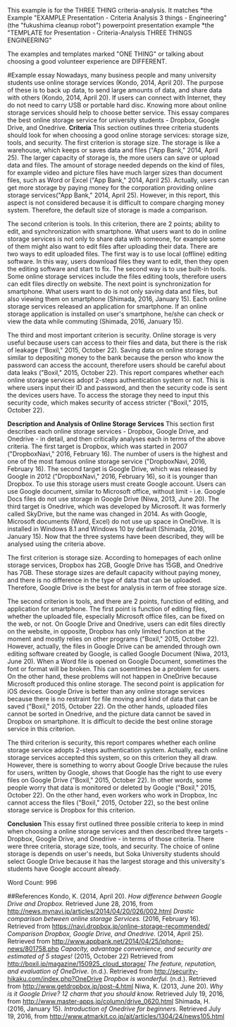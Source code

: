 This example is for the THREE THING criteria-analysis. 
It matches 
*the Example "EXAMPLE Presentation - Criteria Analysis 3 things - Engineering" (the "fukushima cleanup robot") powerpoint presentation example
*the "TEMPLATE for Presentation - Criteria-Analysis THREE THINGS ENGINEERING" 

The examples and templates marked "ONE THING" or talking about choosing a good volunteer experience are DIFFERENT. 

#Example essay
<example>
Nowadays, many business people and many university students use online storage services (Kondo, 2014, April 20). The purpose of these is to back up data, to send large amounts of data, and share data with others (Kondo, 2014, April 20). If users can connect with Internet, they do not need to carry USB or portable hard disc. Knowing more about online storage services should help to choose better service. This essay compares the best online storage service for university students - Dropbox, Google Drive, and Onedrive.
<strong>Criteria</strong>
This section outlines three criteria students should look for when choosing a good online storage services: storage size, tools, and security. The first criterion is storage size. The storage is like a warehouse, which keeps or saves data and files ("App Bank," 2014, April 25). The larger capacity of storage is, the more users can save or upload data and files. The amount of storage needed depends on the kind of files, for example video and picture files have much larger sizes than document files, such as Word or Excel ("App Bank," 2014, April 25). Actually, users can get more storage by paying money for the corporation providing online storage services("App Bank," 2014, April 25). However, in this report, this aspect is not considered because it is difficult to compare charging money system. Therefore, the default size of storage is made a comparison.

The second criterion is tools. In this criterion, there are 2 points; ability to edit, and synchronization with smartphone. What users want to do in online storage services is not only to share data with someone, for example some of them might also want to edit files after uploading their data. There are two ways to edit uploaded files. The first way is to use local (offline) editing software. In this way, users download files they want to edit, then they open the editing software and start to fix. The second way is to use built-in tools. Some online storage services include the files editing tools, therefore users can edit files directly on website. The next point is synchronization for smartphone. What users want to do is not only saving data and files, but also viewing them on smartphone (Shimada, 2016, January 15). Each online storage services released an application for smartphone. If an online storage application is installed on user's smartphone, he/she can check or view the data while commuting (Shimada, 2016, January 15). 

The third and most important criterion is security. Online storage is very useful because users can access to their files and data, but there is the risk of leakage ("Boxil," 2015, October 22). Saving data on online storage is similar to depositing money to the bank because the person who know the password can access the account, therefore users should be careful about data leaks ("Boxil," 2015, October 22). This report compares whether each online storage services adopt 2-steps authentication system or not. This is where users input their ID and password, and then the security code is sent the devices users have. To access the storage they need to input this security code, which makes security of access stricter ("Boxil," 2015, October 22).

<strong>Description and Analysis of Online Storage Services</strong>
This section first describes each online storage services - Dropbox, Google Drive, and Onedrive - in detail, and then critically analyses each in terms of the above criteria. The first target is Dropbox, which was started in 2007 ("DropboxNavi," 2016, February 16). The number of users is the highest and one of the most famous online storage service ("DropboxNavi, 2016, February 16). The second target is Google Drive, which was released by Google in 2012 ("DropboxNavi," 2016, February 16), so it is younger than Dropbox. To use this storage users must create Google account. Users can use Google document, similar to Microsoft office, without limit - i.e. Google Docs files do not use storage in Google Drive (Niwa, 2013, June 20). The third target is Onedrive, which was developed by Microsoft. It was formerly called SkyDrive, but the name was changed in 2014. As with Google, Microsoft documents (Word, Excel) do not use up space in OneDrive. It is installed in Windows 8.1 and Windows 10 by default (Shimada, 2016, January 15). Now that the three systems have been described, they will be analysed using the criteria above. 

The first criterion is storage size. According to homepages of each online storage services, Dropbox has 2GB, Google Drive has 15GB, and Onedrive has 7GB. These storage sizes are default capacity without paying money, and there is no difference in the type of data that can be uploaded. Therefore, Google Drive is the best for analysis in term of free storage size.

The second criterion is tools, and there are 2 points, function of editing, and application for smartphone. The first point is function of editing files, whether the uploaded file, especially Microsoft office files, can be fixed on the web, or not. On Google Drive and Onedrive, users can edit files directly on the website, in opposite, Dropbox has only limited function at the moment and mostly relies on other programs ("Boxil," 2015, October 22). However, actually, the files in Google Drive can be amended through own editing software created by Google, is called Google Document (Niwa, 2013, June 20). When a Word file is opened on Google Document, sometimes the font or format will be broken. This can soemtimes be a problem for users. On the other hand, these problems will not happen in OneDrive because Microsoft produced this online storage. The second point is application for iOS devices. Google Drive is better than any online storage services because there is no restraint for file moving and kind of data that can be saved ("Boxil," 2015, October 22). On the other hands, uploaded files cannot be sorted in Onedrive, and the picture data cannot be saved in Dropbox on smartphone. It is difficult to decide the best online storage service in this criterion.

The third criterion is security, this report compares whether each online storage service adopts 2-steps authentication system. Actually, each online storage services accepted this system, so on this criterion they all draw. However, there is something to worry about Google Drive because the rules for users, written by Google, shows that Google has the right to use every files on Google Drive ("Boxil," 2015, October 22). In other words, some people worry that data is monitored or deleted by Google ("Boxil," 2015, October 22). On the other hand, even workers who work in Dropbox, Inc cannot access the files ("Boxil," 2015, October 22), so the best online storage service is Dropbox for this criterion.

<strong>Conclusion</strong>
This essay first outlined three possible criteria to keep in mind when choosing a online storage services and then described three targets -  Dropbox, Google Drive, and Onedrive - in terms of those criteria. There were three criteria, storage size, tools, and security. The choice of online storage is depends on user's needs, but Soka University students should select Google Drive because it has the largest storage and this university's students have Google account already. 

Word Count: 996
</example>

##References
<ref>
Kondo, K. (2014, April 20). <em>How difference between Google Drive and Dropbox.</em> Retrieved June 28, 2016, from http://news.mynavi.jp/articles/2014/04/20/026/002.html
<em>Drastic comparison between online storage Services.</em> (2016, February 16). Retrieved from https://navi.dropbox.jp/online-storage-recommended/
<em>Comparison Dropbox, Google Drive, and Onedrive.</em> (2014, April 25). Retrieved from http://www.appbank.net/2014/04/25/iphone-news/801758.php
<em>Capacity, advantage convenience, and security are estimated of 5 stages!</em> (2015, October 22) Retrieved from http://boxil.jp/magazine/150925_cloud_storage/
<em>The feature, reputation, and evaluation of OneDrive.</em> (n.d.). Retrieved from http://security-hikaku.com/index.php?OneDrive
<em>Dropbox is wonderful.</em> (n.d.). Retrieved from http://www.getdropbox.jp/post-4.html
Niwa, K. (2013, June 20). <em>Why is it Google Drive? 12 charm that you should know.</em>  Retrieved July 19, 2016, from http://www.master-apps.jp/column/drive_0620.html
Shimada, H. (2016, January 15). <em>Introduction of Onedrive for beginners.</em> Retrieved July 19, 2016, from http://www.atmarkit.co.jp/ait/articles/1304/24/news105.html
</ref>
